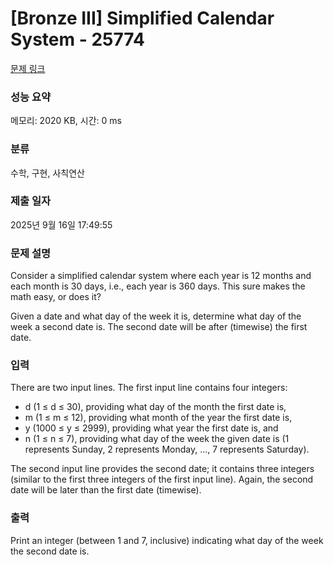 # [Bronze III] Simplified Calendar System - 25774 

[문제 링크](https://www.acmicpc.net/problem/25774) 

### 성능 요약

메모리: 2020 KB, 시간: 0 ms

### 분류

수학, 구현, 사칙연산

### 제출 일자

2025년 9월 16일 17:49:55

### 문제 설명

<p>Consider a simplified calendar system where each year is 12 months and each month is 30 days, i.e., each year is 360 days. This sure makes the math easy, or does it?</p>

<p>Given a date and what day of the week it is, determine what day of the week a second date is. The second date will be after (timewise) the first date.</p>

### 입력 

 <p>There are two input lines. The first input line contains four integers:</p>

<ul>
	<li>d (1 ≤ d ≤ 30), providing what day of the month the first date is,</li>
	<li>m (1 ≤ m ≤ 12), providing what month of the year the first date is,</li>
	<li>y (1000 ≤ y ≤ 2999), providing what year the first date is, and</li>
	<li>n (1 ≤ n ≤ 7), providing what day of the week the given date is (1 represents Sunday, 2 represents Monday, …, 7 represents Saturday).</li>
</ul>

<p>The second input line provides the second date; it contains three integers (similar to the first three integers of the first input line). Again, the second date will be later than the first date (timewise).</p>

### 출력 

 <p>Print an integer (between 1 and 7, inclusive) indicating what day of the week the second date is.</p>

